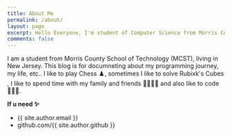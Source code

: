 ```yaml
---
title: About Me
permalink: /about/
layout: page
excerpt: Hello Everyone, I'm student of Computer Science from Morris County School of Technology, living in New Jersey. This blog is for documneting about my programming journey, my life, etc..
comments: false
---
```


I am a student from Morris County School of Technology (MCST), living in New Jersey. This blog is for documneting about my programming journey, my life, etc.. I like to play Chess ♟️, sometimes I like to solve Rubixk's Cubes , I like to spend time with my family and friends 👨‍👩‍👧‍👦 and also like to code 👩🏽‍💻. 

**If u need ✨**

- {{ site.author.email }}
- github.com/{{ site.author.github }}
